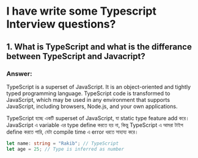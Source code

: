 # I have write some Typescript Interview questions?

## 1. What is TypeScript and what is the differance between TypeScript and Javacript?

### Answer:
TypeScript is a superset of JavaScript. It is an object-oriented and tightly typed programming language. TypeScript code is transformed to JavaScript, which may be used in any environment that supports JavaScript, including browsers, Node.js, and your own applications.

TypeScript হচ্ছে একটি superset of JavaScript, যা static type feature add করে।
JavaScript এ variable এর type define করতে হয় না, কিন্তু TypeScript এ আমরা টাইপ define করতে পারি, যেটা compile time এ error ধরতে সাহায্য করে।

```typescript
let name: string = "Rakib"; // TypeScript
let age = 25; // Type is inferred as number
```